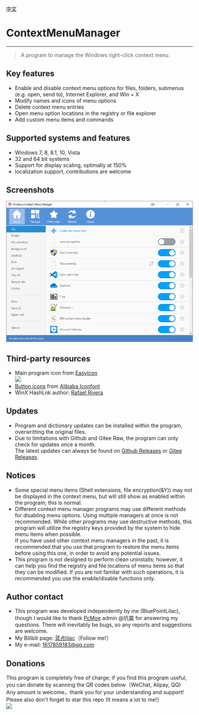 [中文](./README.md)
# ContextMenuManager
------
> A program to manage the Windows right-click context menu.

## Key features
* Enable and disable context menu options for files, folders, submenus (e.g. open, send to), Internet Explorer, and Win + X
* Modify names and icons of menu options
* Delete context menu entries
* Open menu option locations in the registry or file explorer
* Add custom menu items and commands

## Supported systems and features 
* Windows 7, 8, 8.1, 10, Vista
* 32 and 64 bit systems
* Support for display scaling, optimally at 150%
* localization support, contributions are welcome

## Screenshots
![](./Screenshot-en.png)

## Third-party resources
* Main program icon from [Easyicon][1]<br>![](https://raw.githubusercontent.com/BluePointLilac/ContextMenuManager/master/ContextMenuManager/Properties/AppIcon.ico)
* [Button icons][2] from [Alibaba Iconfont][3]
* WinX HashLnk author: [Rafael Rivera][4]

## Updates
*  Program and dictionary updates can be installed within the program, overwritting the original files.
* Due to limitations with Github and Gitee Raw, the program can only check for updates once a month. <br> The latest updates can always be found on [Github Releases][5] or [Gitee Releases][6].

## Notices
* Some special menu items (Shell extensions, file encryption(&Y)) may not be displayed in the context menu, but will still show as enabled within the program; this is normal.
* Different context menu manager programs may use different methods for disabling menu options. Using multiple managers at once is not recommended. While other programs may use destructive methods, this program will utilize the registry keys provided by the system to hide menu items when possible.
<br>If you have used other context menu managers in the past, it is recommended that you use that program to restore the menu items before using this one, in order to avoid any potential issues.
* This program is not designed to perform clean uninstalls; however, it can help you find the registry and file locations of menu items so that they can be modified. If you are not familar with such operations, it is recommended you use the enable/disable functions only.

## Author contact
* This program was developed independently by me (BluePointLilac), though I would like to thank [PcMoe][7] admin @坑晨 for answering my questions. There will inevitably be bugs, so any reports and suggestions are welcome.
* My Bilibili page: [蓝点lilac][8]（Follow me!）
* My e-mail: 1617859183@qq.com

## Donations
This program is completely free of charge; if you find this program useful, you can donate by scanning the QR codes below（WeChat, Alipay, QQ) 
<br>Any amount is welcome，thank you for your understanding and support! Please also don't forget to star this repo (It means a lot to me!）<br>![](https://raw.githubusercontent.com/BluePointLilac/ContextMenuManager/master/ContextMenuManager/Properties/Resources/Images/Donate.png)

  [1]: https://www.easyicon.net/1208132-mouse_icon.html
  [2]: ContextMenuManager/Properties/Resources/Images
  [3]: https://www.iconfont.cn/
  [4]: https://github.com/riverar/hashlnk
  [5]: https://github.com/BluePointLilac/ContextMenuManager/releases
  [6]: https://gitee.com/BluePointLilac/ContextMenuManager/releases
  [7]: http://www.pcmoe.net/
  [8]: https://space.bilibili.com/34492771
